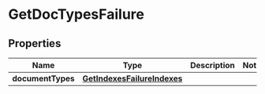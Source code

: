 
# GetDocTypesFailure

## Properties
Name | Type | Description | Notes
------------ | ------------- | ------------- | -------------
**documentTypes** | [**GetIndexesFailureIndexes**](GetIndexesFailureIndexes.md) |  | 



